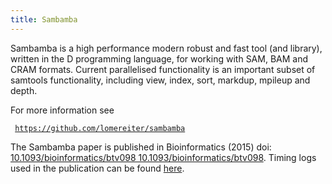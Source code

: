 ```yaml
---
title: Sambamba
---
```


Sambamba is a high performance modern robust and fast tool (and
library), written in the D programming language, for working with SAM,
BAM and CRAM formats. Current parallelised functionality is an important
subset of samtools functionality, including view, index, sort, markdup,
mpileup and depth.

For more information see

` `[`https://github.com/lomereiter/sambamba`](https://github.com/lomereiter/sambamba)

The Sambamba paper is published in Bioinformatics (2015) doi:
[10.1093/bioinformatics/btv098
10.1093/bioinformatics/btv098](http://bioinformatics.oxfordjournals.org/content/early/2015/02/18/bioinformatics.btv098.full.pdf+html).
Timing logs used in the publication can be found
[here](https://github.com/pjotrp/smb_performance).
